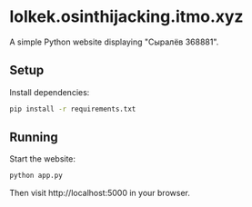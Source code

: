 # lolkek.osinthijacking.itmo.xyz

A simple Python website displaying "Сыралёв 368881".

## Setup

Install dependencies:
```bash
pip install -r requirements.txt
```

## Running

Start the website:
```bash
python app.py
```

Then visit http://localhost:5000 in your browser.

